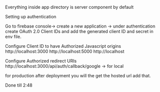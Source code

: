 Everything inside app directory is server component by default


Setting up authentication

Go to firebase console-> create a new application -> under authentication create OAuth 2.0 Client IDs 
and add the generated client ID and secret in env file.

Configure Client ID to have Authorized Javascript origins
http://localhost:3000
http://localhost:5000
http://localhost

Configure Authorized redirect URIs
http://localhost:3000/api/auth/callback/google   -> for local

for production after deployment you will the get the hosted url add that.

Done till 2:48 